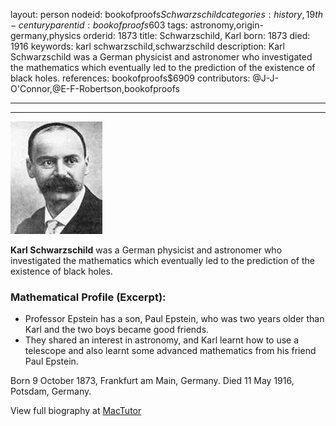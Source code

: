 layout: person
nodeid: bookofproofs$Schwarzschild
categories: history,19th-century
parentid: bookofproofs$603
tags: astronomy,origin-germany,physics
orderid: 1873
title: Schwarzschild, Karl
born: 1873
died: 1916
keywords: karl schwarzschild,schwarzschild
description: Karl Schwarzschild was a German physicist and astronomer who investigated the mathematics which eventually led to the prediction of the existence of black holes.
references: bookofproofs$6909
contributors: @J-J-O'Connor,@E-F-Robertson,bookofproofs

---



---

![Schwarzschild.jpg](https://github.com/bookofproofs/bookofproofs.github.io/blob/main/_sources/_assets/images/portraits/Schwarzschild.jpg?raw=true)

**Karl Schwarzschild** was a German physicist and astronomer who investigated the mathematics which eventually led to the prediction of the existence of black holes.

### Mathematical Profile (Excerpt):
* Professor Epstein has a son, Paul Epstein, who was two years older than Karl and the two boys became good friends.
* They shared an interest in astronomy, and Karl learnt how to use a telescope and also learnt some advanced mathematics from his friend Paul Epstein.

Born 9 October 1873, Frankfurt am Main, Germany. Died 11 May 1916, Potsdam, Germany.

View full biography at [MacTutor](https://mathshistory.st-andrews.ac.uk/Biographies/Schwarzschild/)
